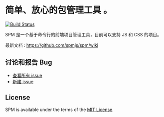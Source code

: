 **简单、放心的包管理工具 。**
===

[![Build Status](https://travis-ci.org/spmjs/spm.png?branch=master)](https://travis-ci.org/spmjs/spm)

SPM 是一个基于命令行的前端项目管理工具，目前可以支持 JS 和 CSS 的项目。

最新文档 : <https://github.com/spmjs/spm/wiki>


## 讨论和报告 Bug

* [查看所有 issue](https://github.com/spmjs/spm/issues)
* [新建 issue](https://github.com/spmjs/spm/issues/new)


## License

SPM is available under the terms of the [MIT License](http://modules.spmjs.org/LICENSE.md).


